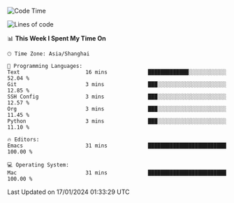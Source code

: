 <!--START_SECTION:waka-->
![Code Time](http://img.shields.io/badge/Code%20Time-1%2C768%20hrs%2029%20mins-blue)

![Lines of code](https://img.shields.io/badge/From%20Hello%20World%20I%27ve%20Written-287.0%20thousand%20lines%20of%20code-blue)

📊 **This Week I Spent My Time On** 

```text
🕑︎ Time Zone: Asia/Shanghai

💬 Programming Languages: 
Text                     16 mins             █████████████░░░░░░░░░░░░   52.04 % 
Git                      3 mins              ███░░░░░░░░░░░░░░░░░░░░░░   12.85 % 
SSH Config               3 mins              ███░░░░░░░░░░░░░░░░░░░░░░   12.57 % 
Org                      3 mins              ███░░░░░░░░░░░░░░░░░░░░░░   11.45 % 
Python                   3 mins              ███░░░░░░░░░░░░░░░░░░░░░░   11.10 % 

🔥 Editors: 
Emacs                    31 mins             █████████████████████████   100.00 % 

💻 Operating System: 
Mac                      31 mins             █████████████████████████   100.00 % 
```


 Last Updated on 17/01/2024 01:33:29 UTC
<!--END_SECTION:waka-->
